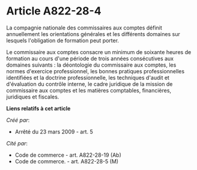 # Article A822-28-4

La compagnie nationale des commissaires aux comptes définit annuellement les orientations générales et les différents
domaines sur lesquels l'obligation de formation peut porter. 

Le commissaire aux comptes consacre un minimum de soixante heures de formation au cours d'une période de trois années
consécutives aux domaines suivants : la déontologie du commissaire aux comptes, les normes d'exercice professionnel, les
bonnes pratiques professionnelles identifiées et la doctrine professionnelle, les techniques d'audit et d'évaluation du
contrôle interne, le cadre juridique de la mission de commissaire aux comptes et les matières comptables, financières,
juridiques et fiscales.

**Liens relatifs à cet article**

_Créé par_:

  - Arrêté du 23 mars 2009 - art. 5

_Cité par_:

  - Code de commerce - art. A822-28-19 (Ab)
  - Code de commerce. - art. A822-28-5 (M)
